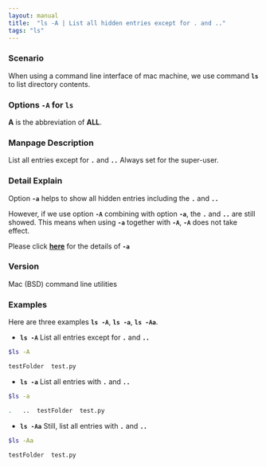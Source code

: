 ```yaml
---
layout: manual
title:  "ls -A | List all hidden entries except for . and .."
tags: "ls"
---
```


### Scenario
When using a command line interface of mac machine, we use command __`ls`__ to list directory contents.

### Options `-A` for `ls` 
__A__ is the abbreviation of __ALL__.

### Manpage Description
List all entries except for __`.`__ and __`..`__  Always set for the super-user.

### Detail Explain

Option __`-a`__ helps to show all hidden entries including the __`.`__ and __`..`__ 

However, if we use option __`-A`__ combining with option __`-a`__, the __`.`__ and __`..`__ are still showed. This means when using __`-a`__ together with __`-A`__, __`-A`__ does not take effect. 


Please click __[here](https://clidetail.com/manuals/lsa/)__ for the details of __`-a`__

### Version
Mac (BSD) command line utilities

### Examples
Here are three examples __`ls -A`__, __`ls -a`__, __`ls -Aa`__.

- __`ls -A`__ List all entries except for __`.`__ and __`..`__

```bash
$ls -A

testFolder	test.py
```

- __`ls -a`__ List all entries with __`.`__ and __`..`__

```bash
$ls -a 

.	..	testFolder	test.py
```

- __`ls -Aa`__ Still, list all entries with __`.`__ and __`..`__

```bash
$ls -Aa

testFolder	test.py
```
